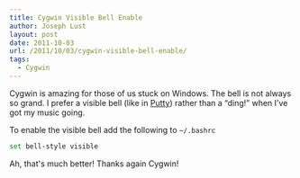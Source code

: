 ```yaml
---
title: Cygwin Visible Bell Enable
author: Joseph Lust
layout: post
date: 2011-10-03
url: /2011/10/03/cygwin-visible-bell-enable/
tags:
  - Cygwin
---
```

Cygwin is amazing for those of us stuck on Windows. The bell is not always so grand. I prefer a visible bell (like in [Putty](http://www.chiark.greenend.org.uk/~sgtatham/putty/download.html)) rather than a &#8220;ding!&#8221; when I&#8217;ve got my music going.

To enable the visible bell add the following to `~/.bashrc`

```bash
set bell-style visible
```

Ah, that's much better! Thanks again Cygwin!
